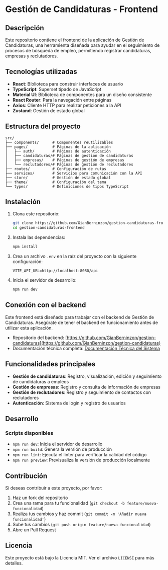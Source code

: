 # Gestión de Candidaturas - Frontend

## Descripción

Este repositorio contiene el frontend de la aplicación de Gestión de Candidaturas, una herramienta diseñada para ayudar en el seguimiento de procesos de búsqueda de empleo, permitiendo registrar candidaturas, empresas y reclutadores.

## Tecnologías utilizadas

- **React**: Biblioteca para construir interfaces de usuario
- **TypeScript**: Superset tipado de JavaScript
- **Material UI**: Biblioteca de componentes para un diseño consistente
- **React Router**: Para la navegación entre páginas
- **Axios**: Cliente HTTP para realizar peticiones a la API
- **Zustand**: Gestión de estado global

## Estructura del proyecto

```
src/
├── components/      # Componentes reutilizables
├── pages/           # Páginas de la aplicación
│   ├── auth/        # Páginas de autenticación
│   ├── candidaturas/# Páginas de gestión de candidaturas
│   ├── empresas/    # Páginas de gestión de empresas
│   └── reclutadores/# Páginas de gestión de reclutadores
├── routes/          # Configuración de rutas
├── services/        # Servicios para comunicación con la API
├── store/           # Gestión de estado global
├── theme/           # Configuración del tema
└── types/           # Definiciones de tipos TypeScript
```

## Instalación

1. Clona este repositorio:
   ```bash
   git clone https://github.com/GianBerninzon/gestion-candidaturas-frontend.git
   cd gestion-candidaturas-frontend
   ```

2. Instala las dependencias:
   ```bash
   npm install
   ```

3. Crea un archivo `.env` en la raíz del proyecto con la siguiente configuración:
   ```
   VITE_API_URL=http://localhost:8080/api
   ```

4. Inicia el servidor de desarrollo:
   ```bash
   npm run dev
   ```

## Conexión con el backend

Este frontend está diseñado para trabajar con el backend de Gestión de Candidaturas. Asegúrate de tener el backend en funcionamiento antes de utilizar esta aplicación.

- Repositorio del backend: [https://github.com/GianBerninzon/gestion-candidaturas](https://github.com/GianBerninzon/gestion-candidaturas)
- Documentación técnica completa: [Documentación Técnica del Sistema](https://github.com/GianBerninzon/gestion-candidaturas/blob/v1.0/docs/Documentaci%C3%B3n%20T%C3%A9cnica%20del%20Sistema.pdf)

## Funcionalidades principales

- **Gestión de candidaturas**: Registro, visualización, edición y seguimiento de candidaturas a empleos
- **Gestión de empresas**: Registro y consulta de información de empresas
- **Gestión de reclutadores**: Registro y seguimiento de contactos con reclutadores
- **Autenticación**: Sistema de login y registro de usuarios

## Desarrollo

### Scripts disponibles

- `npm run dev`: Inicia el servidor de desarrollo
- `npm run build`: Genera la versión de producción
- `npm run lint`: Ejecuta el linter para verificar la calidad del código
- `npm run preview`: Previsualiza la versión de producción localmente

## Contribución

Si deseas contribuir a este proyecto, por favor:

1. Haz un fork del repositorio
2. Crea una rama para tu funcionalidad (`git checkout -b feature/nueva-funcionalidad`)
3. Realiza tus cambios y haz commit (`git commit -m 'Añadir nueva funcionalidad'`)
4. Sube tus cambios (`git push origin feature/nueva-funcionalidad`)
5. Abre un Pull Request

## Licencia

Este proyecto está bajo la Licencia MIT. Ver el archivo `LICENSE` para más detalles.
